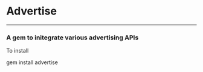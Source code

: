 # Advertise


-------

### A gem to initegrate various advertising APIs


To install 

gem install advertise

